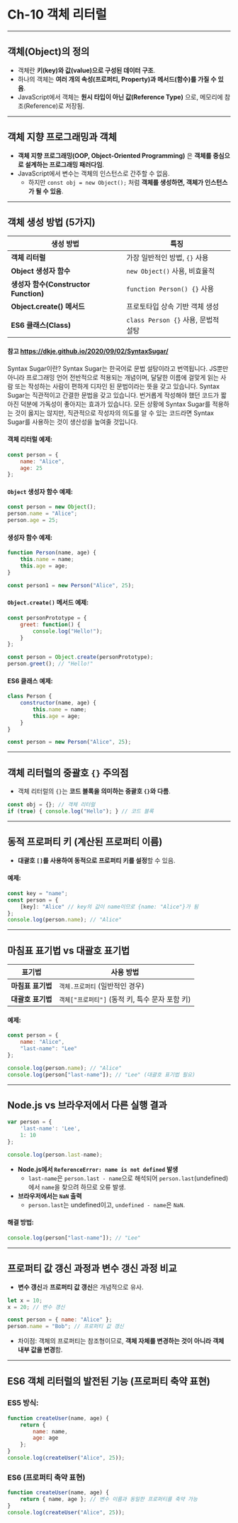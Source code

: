 # Ch-10 객체 리터럴

---

## 객체(Object)의 정의
- 객체란 **키(key)와 값(value)으로 구성된 데이터 구조**.
- 하나의 객체는 **여러 개의 속성(프로퍼티, Property)과 메서드(함수)를 가질 수 있음**.
- JavaScript에서 객체는 **원시 타입이 아닌 값(Reference Type)** 으로, 메모리에 참조(Reference)로 저장됨.

---

## 객체 지향 프로그래밍과 객체
- **객체 지향 프로그래밍(OOP, Object-Oriented Programming)** 은 **객체를 중심으로 설계하는 프로그래밍 패러다임**.
- JavaScript에서 변수는 객체의 인스턴스로 간주할 수 없음.
  - 하지만 `const obj = new Object();` 처럼 **객체를 생성하면, 객체가 인스턴스가 될 수 있음**.

---

## 객체 생성 방법 (5가지)
| 생성 방법 | 특징 |
|----------|----------------------------|
| **객체 리터럴** | 가장 일반적인 방법, `{}` 사용 |
| **Object 생성자 함수** | `new Object()` 사용, 비효율적 |
| **생성자 함수(Constructor Function)** | `function Person() {}` 사용 |
| **Object.create() 메서드** | 프로토타입 상속 기반 객체 생성 |
| **ES6 클래스(Class)** | `class Person {}` 사용, 문법적 설탕 |

#### 참고 https://dkje.github.io/2020/09/02/SyntaxSugar/
Syntax Sugar이란? Syntax Sugar는 한국어로 문법 설탕이라고 번역됩니다. JS뿐만 아니라 프로그래밍 언어 전반적으로 적용되는 개념이며, 달달한 이름에 걸맞게 읽는 사람 또는 작성하는 사람이 편하게 디자인 된 문법이라는 뜻을 갖고 있습니다. Syntax Sugar는 직관적이고 간결한 문법을 갖고 있습니다. 번거롭게 작성해야 했던 코드가 짧아진 덕분에 가독성이 좋아지는 효과가 있습니다. 모든 상황에 Syntax Sugar를 적용하는 것이 옳지는 않지만, 직관적으로 작성자의 의도를 알 수 있는 코드라면 Syntax Sugar를 사용하는 것이 생산성을 높여줄 것입니다.

#### 객체 리터럴 예제:
```javascript
const person = {
    name: "Alice",
    age: 25
};
```

#### `Object` 생성자 함수 예제:
```javascript
const person = new Object();
person.name = "Alice";
person.age = 25;
```

#### 생성자 함수 예제:
```javascript
function Person(name, age) {
    this.name = name;
    this.age = age;
}

const person1 = new Person("Alice", 25);
```

#### `Object.create()` 메서드 예제:
```javascript
const personPrototype = {
    greet: function() {
        console.log("Hello!");
    }
};

const person = Object.create(personPrototype);
person.greet(); // "Hello!"
```

#### ES6 클래스 예제:
```javascript
class Person {
    constructor(name, age) {
        this.name = name;
        this.age = age;
    }
}

const person = new Person("Alice", 25);
```

---

## 객체 리터럴의 중괄호 `{}` 주의점
- 객체 리터럴의 `{}`는 **코드 블록을 의미하는 중괄호 `{}`와 다름**.
```javascript
const obj = {}; // 객체 리터럴
if (true) { console.log("Hello"); } // 코드 블록
```

---

## 동적 프로퍼티 키 (계산된 프로퍼티 이름)
- **대괄호 `[]`를 사용하여 동적으로 프로퍼티 키를 설정**할 수 있음.

#### 예제:
```javascript
const key = "name";
const person = {
    [key]: "Alice" // key의 값이 name이므로 {name: "Alice"}가 됨
};
console.log(person.name); // "Alice"
```

---

## 마침표 표기법 vs 대괄호 표기법
| 표기법 | 사용 방법 |
|--------|----------------------------|
| **마침표 표기법** | `객체.프로퍼티` (일반적인 경우) |
| **대괄호 표기법** | `객체["프로퍼티"]` (동적 키, 특수 문자 포함 키) |

#### 예제:
```javascript
const person = {
    name: "Alice",
    "last-name": "Lee"
};

console.log(person.name); // "Alice"
console.log(person["last-name"]); // "Lee" (대괄호 표기법 필요)
```

---

## Node.js vs 브라우저에서 다른 실행 결과
```javascript
var person = {
    'last-name': 'Lee',
    1: 10
};

console.log(person.last-name);
```
- **Node.js에서 `ReferenceError: name is not defined` 발생**
  - `last-name`은 `person.last - name`으로 해석되어 `person.last`(undefined)에서 `name`을 찾으려 하므로 오류 발생.
- **브라우저에서는 `NaN` 출력**
  - `person.last`는 undefined이고, `undefined - name`은 `NaN`.

#### 해결 방법:
```javascript
console.log(person["last-name"]); // "Lee"
```

---

## 프로퍼티 값 갱신 과정과 변수 갱신 과정 비교
- **변수 갱신**과 **프로퍼티 값 갱신**은 개념적으로 유사.
```javascript
let x = 10;
x = 20; // 변수 갱신

const person = { name: "Alice" };
person.name = "Bob"; // 프로퍼티 값 갱신
```
- 차이점: 객체의 프로퍼티는 참조형이므로, **객체 자체를 변경하는 것이 아니라 객체 내부 값을 변경**함.

---

## ES6 객체 리터럴의 발전된 기능 (프로퍼티 축약 표현)
### ES5 방식:
```javascript
function createUser(name, age) {
    return {
        name: name,
        age: age
    };
}
console.log(createUser("Alice", 25));
```

### ES6 (프로퍼티 축약 표현)
```javascript
function createUser(name, age) {
    return { name, age }; // 변수 이름과 동일한 프로퍼티를 축약 가능
}
console.log(createUser("Alice", 25));
```
